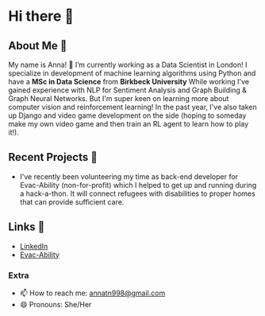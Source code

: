 # Hi there 🙌

## About Me 🧋

My name is Anna! 🔭 I’m currently working as a Data Scientist in London! I specialize in development of machine learning algorithms using Python and have a **MSc in Data Science** from **Birkbeck University**  While working I've gained experience with NLP for Sentiment Analysis and Graph Building & Graph Neural Networks. But I'm super keen on learning more about computer vision and reinforcement learning! In the past year, I've also taken up Django and video game development on the side (hoping to someday make my own video game and then train an RL agent to learn how to play it!). 


## Recent Projects 🍎
- I've recently been volunteering my time as back-end developer for Evac-Ability (non-for-profit) which I helped to get up and running during a hack-a-thon. It will connect refugees with disabilities to proper homes that can provide sufficient care.


## Links 🔗
- [LinkedIn](https://www.linkedin.com/in/anna-nguyen-0b4712160/)
- [Evac-Ability](https://evac-ability.com)

### Extra 
- 📫 How to reach me: annatn998@gmail.com
- 😄 Pronouns: She/Her

